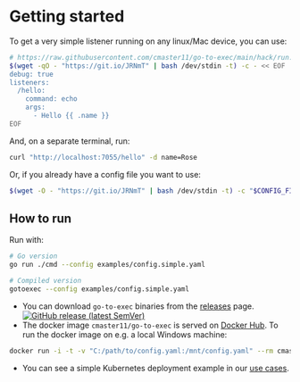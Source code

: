# Getting started

To get a very simple listener running on any linux/Mac device, you can use:

```bash
# https://raw.githubusercontent.com/cmaster11/go-to-exec/main/hack/run.sh
$(wget -qO - "https://git.io/JRNmT" | bash /dev/stdin -t) -c - << EOF
debug: true
listeners:
  /hello:
    command: echo
    args:
      - Hello {{ .name }}
EOF
```

And, on a separate terminal, run:

```bash
curl "http://localhost:7055/hello" -d name=Rose
```

Or, if you already have a config file you want to use:

```bash
$(wget -O - "https://git.io/JRNmT" | bash /dev/stdin -t) -c "$CONFIG_FILE"
```

## How to run

Run with:

```bash
# Go version
go run ./cmd --config examples/config.simple.yaml

# Compiled version
gotoexec --config examples/config.simple.yaml
```

* You can download `go-to-exec` binaries from the [releases](https://github.com/cmaster11/go-to-exec/releases)
page. [![GitHub release (latest SemVer)](https://img.shields.io/github/v/release/cmaster11/go-to-exec?sort=semver)](https://github.com/cmaster11/go-to-exec/releases)
* The docker image `cmaster11/go-to-exec` is served on [Docker Hub](https://hub.docker.com/r/cmaster11/go-to-exec).
To run the docker image on e.g. a local Windows machine:

```bash
docker run -i -t -v "C:/path/to/config.yaml:/mnt/config.yaml" --rm cmaster11/go-to-exec --config /mnt/config.yaml 
```

* You can see a simple Kubernetes deployment example in our [use cases](./0120-use-cases/kubernetes.md).